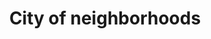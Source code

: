 ---
pid: ch854
title: City of neighborhoods
location_transcription: Dilworth, Art Museum
coordinates: "[-75.180363367532, 39.965214307386]"
zipcode: '19103'
gen_neighborhood: Center City
neighborhood: Rittenhouse Square,Avenue of The Arts,Logan Square,Fitler Square
outside_phl: 
age: '26'
age_range: 20-29
instagram: 
image_file_name: ch_854.jpg
proposal_transcription: Small pieces of that are inspired by all the different, wonderful
  neighborhoods of the city. Possibly submitted by people from these areas. The idea
  would be that these smaller pieces would put together a larger overall monument.
topic: Neighborhoods
topic_summary: 0, 0
type: Other No Form
keywords_other: neighborhoods
credit: 
image_labels: 
twitter: 
facebook: 
permalink: "/monuments/ch854/"
layout: item-page
---
